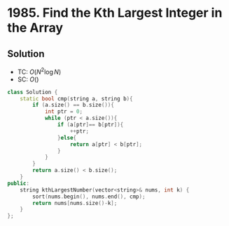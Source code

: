 # 1985. Find the Kth Largest Integer in the Array

<!-- ## Intution -->

## Solution
* TC: $O(N^2\log{N})$
* SC: $O()$
```cpp
class Solution {
    static bool cmp(string a, string b){
        if (a.size() == b.size()){
            int ptr = 0;
            while (ptr < a.size()){
                if (a[ptr]== b[ptr]){
                    ++ptr;
                }else{
                    return a[ptr] < b[ptr];
                }
            }
        }
        return a.size() < b.size();
    }
public:
    string kthLargestNumber(vector<string>& nums, int k) {
        sort(nums.begin(), nums.end(), cmp);
        return nums[nums.size()-k];
    }
};
```